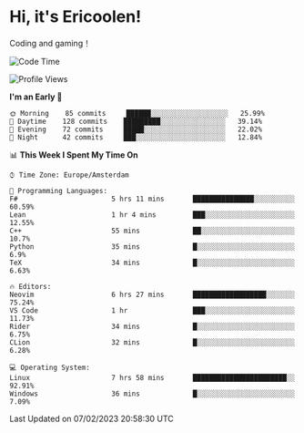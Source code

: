 # Hi, it's Ericoolen!
Coding and gaming！

<!--START_SECTION:waka-->
![Code Time](http://img.shields.io/badge/Code%20Time-663%20hrs%2023%20mins-blue)

![Profile Views](http://img.shields.io/badge/Profile%20Views-17-blue)

**I'm an Early 🐤** 

```text
🌞 Morning    85 commits     ██████░░░░░░░░░░░░░░░░░░░   25.99% 
🌆 Daytime    128 commits    █████████░░░░░░░░░░░░░░░░   39.14% 
🌃 Evening    72 commits     █████░░░░░░░░░░░░░░░░░░░░   22.02% 
🌙 Night      42 commits     ███░░░░░░░░░░░░░░░░░░░░░░   12.84%

```


📊 **This Week I Spent My Time On** 

```text
⌚︎ Time Zone: Europe/Amsterdam

💬 Programming Languages: 
F#                       5 hrs 11 mins       ███████████████░░░░░░░░░░   60.59% 
Lean                     1 hr 4 mins         ███░░░░░░░░░░░░░░░░░░░░░░   12.55% 
C++                      55 mins             ██░░░░░░░░░░░░░░░░░░░░░░░   10.7% 
Python                   35 mins             █░░░░░░░░░░░░░░░░░░░░░░░░   6.9% 
TeX                      34 mins             █░░░░░░░░░░░░░░░░░░░░░░░░   6.63%

🔥 Editors: 
Neovim                   6 hrs 27 mins       ██████████████████░░░░░░░   75.24% 
VS Code                  1 hr                ███░░░░░░░░░░░░░░░░░░░░░░   11.73% 
Rider                    34 mins             █░░░░░░░░░░░░░░░░░░░░░░░░   6.75% 
CLion                    32 mins             █░░░░░░░░░░░░░░░░░░░░░░░░   6.28%

💻 Operating System: 
Linux                    7 hrs 58 mins       ███████████████████████░░   92.91% 
Windows                  36 mins             █░░░░░░░░░░░░░░░░░░░░░░░░   7.09%

```


 Last Updated on 07/02/2023 20:58:30 UTC
<!--END_SECTION:waka-->

